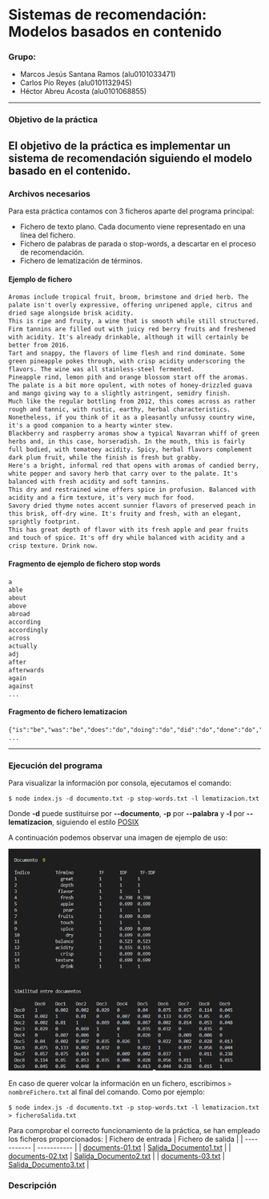 # Sistemas de recomendación: Modelos basados en contenido

### Grupo:
- Marcos Jesús Santana Ramos (alu0101033471)
- Carlos Pío Reyes (alu0101132945)
- Héctor Abreu Acosta (alu0101068855)
---
### Objetivo de la práctica
El objetivo de la práctica es implementar un sistema de recomendación siguiendo el modelo basado en el contenido.
---
### Archivos necesarios
Para esta práctica contamos con 3 ficheros aparte del programa principal:
- Fichero de texto plano. Cada documento viene representado en una línea del fichero.
- Fichero de palabras de parada o stop-words, a descartar en el proceso de recomendación.
- Fichero de lematización de términos.

#### Ejemplo de fichero
```
Aromas include tropical fruit, broom, brimstone and dried herb. The palate isn't overly expressive, offering unripened apple, citrus and dried sage alongside brisk acidity.
This is ripe and fruity, a wine that is smooth while still structured. Firm tannins are filled out with juicy red berry fruits and freshened with acidity. It's already drinkable, although it will certainly be better from 2016.
Tart and snappy, the flavors of lime flesh and rind dominate. Some green pineapple pokes through, with crisp acidity underscoring the flavors. The wine was all stainless-steel fermented.
Pineapple rind, lemon pith and orange blossom start off the aromas. The palate is a bit more opulent, with notes of honey-drizzled guava and mango giving way to a slightly astringent, semidry finish.
Much like the regular bottling from 2012, this comes across as rather rough and tannic, with rustic, earthy, herbal characteristics. Nonetheless, if you think of it as a pleasantly unfussy country wine, it's a good companion to a hearty winter stew.
Blackberry and raspberry aromas show a typical Navarran whiff of green herbs and, in this case, horseradish. In the mouth, this is fairly full bodied, with tomatoey acidity. Spicy, herbal flavors complement dark plum fruit, while the finish is fresh but grabby.
Here's a bright, informal red that opens with aromas of candied berry, white pepper and savory herb that carry over to the palate. It's balanced with fresh acidity and soft tannins.
This dry and restrained wine offers spice in profusion. Balanced with acidity and a firm texture, it's very much for food.
Savory dried thyme notes accent sunnier flavors of preserved peach in this brisk, off-dry wine. It's fruity and fresh, with an elegant, sprightly footprint.
This has great depth of flavor with its fresh apple and pear fruits and touch of spice. It's off dry while balanced with acidity and a crisp texture. Drink now.
```

#### Fragmento de ejemplo de fichero stop words
```
a
able
about
above
abroad
according
accordingly
across
actually
adj
after
afterwards
again
against
...
```

#### Fragmento de fichero lematizacion
```
{"is":"be","was":"be","does":"do","doing":"do","did":"do","done":"do","will":"will","willing":"will","would":"will","can":"can","could":"can","couth":"can","knows":"know","knowing":"know","knew":"know","known":"know","sees":"see","seeing":"see","saw":"see","seen":"see","may":"may","might":"may","gets":"get","getting":"get","got":"get","thinks":"think", ...
```
---
### Ejecución del programa

Para visualizar la información por consola, ejecutamos el comando:

```
$ node index.js -d documento.txt -p stop-words.txt -l lematizacion.txt
```

Donde **-d** puede sustituirse por **--documento**, **-p** por **--palabra** y **-l** por **--lematizacion**, siguiendo el estilo [POSIX](https://nullprogram.com/blog/2020/08/01/)

A continuación podemos observar una imagen de ejemplo de uso:

![imagenEjemploUso](https://github.com/alu0101068855/Modelos_basados_en_contenido/blob/main/img/ejemploUso.png)

En caso de querer volcar la información en un fichero, escribimos `> nombreFichero.txt` al final del comando. Como por ejemplo:

```
$ node index.js -d documento.txt -p stop-words.txt -l lematizacion.txt > ficheroSalida.txt
```

Para comprobar el correcto funcionamiento de la práctica, se han empleado los ficheros proporcionados:
| Fichero de entrada | Fichero de salida |
| ----------- | ----------- |
| [documents-01.txt](https://github.com/alu0101068855/Modelos_basados_en_contenido/blob/main/src/documents-01.txt) | [Salida_Documento1.txt](https://github.com/alu0101068855/Modelos_basados_en_contenido/blob/main/src/Salida_Documento1.txt) | 
| [documents-02.txt](https://github.com/alu0101068855/Modelos_basados_en_contenido/blob/main/src/documents-02.txt) | [Salida_Documento2.txt](https://github.com/alu0101068855/Modelos_basados_en_contenido/blob/main/src/Salida_Documento2.txt) | 
| [documents-03.txt](https://github.com/alu0101068855/Modelos_basados_en_contenido/blob/main/src/documents-03.txt) | [Salida_Documento3.txt](https://github.com/alu0101068855/Modelos_basados_en_contenido/blob/main/src/Salida_Documento3.txt) | 

### Descripción
